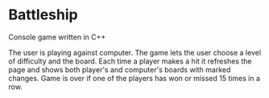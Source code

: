 # Battleship
Console game written in C++ 

The user is playing against computer. The game lets the user choose a level of difficulty and the board. Each time a player makes a hit it refreshes the page and shows both player's and computer's boards with marked changes. Game is over if one of the players has won or missed 15 times in a row. 
